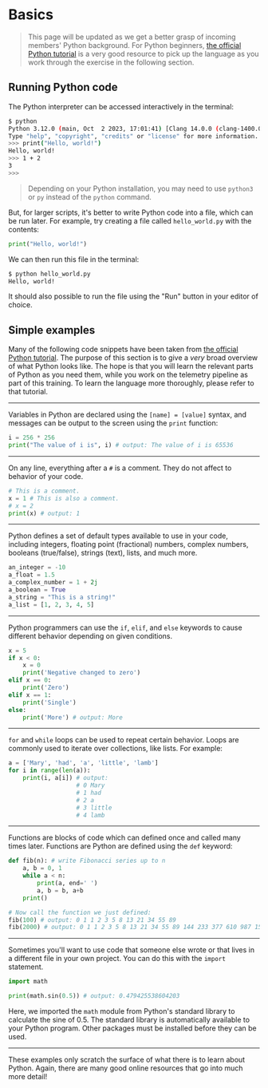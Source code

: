 # Basics

> This page will be updated as we get a better grasp of incoming members'
> Python background. For Python beginners,
> [the official Python tutorial](https://docs.python.org/3/tutorial/) is
> a very good resource to pick up the language as you work through the
> exercise in the following section.

## Running Python code
The Python interpreter can be accessed interactively in the terminal:

```bash
$ python
Python 3.12.0 (main, Oct  2 2023, 17:01:41) [Clang 14.0.0 (clang-1400.0.29.202)] on darwin
Type "help", "copyright", "credits" or "license" for more information.
>>> print("Hello, world!")
Hello, world!
>>> 1 + 2
3
>>>
```

> Depending on your Python installation, you may need to use `python3` or `py` instead
> of the `python` command.

But, for larger scripts, it's better to write Python code into a file, which can be run
later. For example, try creating a file called `hello_world.py` with the contents:

```python
print("Hello, world!")
```

We can then run this file in the terminal:
```bash
$ python hello_world.py
Hello, world!
```

It should also possible to run the file using the "Run" button in your editor of choice.

## Simple examples
Many of the following code snippets have been taken from
[the official Python tutorial](https://docs.python.org/3/tutorial/). The purpose of this
section is to give a *very* broad overview of what Python looks like. The hope is that you
will learn the relevant parts of Python as you need them, while you work on the telemetry
pipeline as part of this training. To learn the language more thoroughly, please refer
to that tutorial.

---

Variables in Python are declared using the `[name] = [value]` syntax, and messages can
be output to the screen using the `print` function:
```python
i = 256 * 256
print("The value of i is", i) # output: The value of i is 65536
```

---

On any line, everything after a `#` is a comment. They do not affect to behavior of your code.
```python
# This is a comment.
x = 1 # This is also a comment.
# x = 2
print(x) # output: 1
```

---

Python defines a set of default types available to use in your code, including integers, floating
point (fractional) numbers, complex numbers, booleans (true/false), strings (text), lists, and much more.

```python
an_integer = -10
a_float = 1.5
a_complex_number = 1 + 2j
a_boolean = True
a_string = "This is a string!"
a_list = [1, 2, 3, 4, 5]
```

---

Python programmers can use the `if`, `elif`, and `else` keywords to cause different behavior depending
on given conditions.

```python
x = 5
if x < 0:
    x = 0
    print('Negative changed to zero')
elif x == 0:
    print('Zero')
elif x == 1:
    print('Single')
else:
    print('More') # output: More
```

---

`for` and `while` loops can be used to repeat certain behavior. Loops are commonly used
to iterate over collections, like lists. For example:

```python
a = ['Mary', 'had', 'a', 'little', 'lamb']
for i in range(len(a)):
    print(i, a[i]) # output:
                   # 0 Mary
                   # 1 had
                   # 2 a
                   # 3 little
                   # 4 lamb
```

---

Functions are blocks of code which can defined once and called many times later.
Functions are Python are defined using the `def` keyword:


```python
def fib(n): # write Fibonacci series up to n
    a, b = 0, 1
    while a < n:
        print(a, end=' ')
        a, b = b, a+b
    print()

# Now call the function we just defined:
fib(100) # output: 0 1 1 2 3 5 8 13 21 34 55 89
fib(2000) # output: 0 1 1 2 3 5 8 13 21 34 55 89 144 233 377 610 987 1597
```

---

Sometimes you'll want to use code that someone else wrote or that lives in a different file
in your own project. You can do this with the `import` statement.


```python
import math

print(math.sin(0.5)) # output: 0.479425538604203
```

Here, we imported the `math` module from Python's standard library to calculate
the sine of 0.5. The standard library is automatically available to your Python
program. Other packages must be installed before they can be used.

---

These examples only scratch the surface of what there is to learn about Python. Again,
there are many good online resources that go into much more detail!
